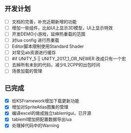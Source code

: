 ## 开发计划

- [ ] 文档的完善，补充近期新增的功能
- [ ] 增加一些组件，比如UI上显示3D模型，UI上显示特效
- [ ] 开发DEMO小游戏，延伸热重载的范围
- [ ] 对lua config 进行热重载
- [ ] Editor脚本限制使用Standard Shader
- [ ] 对常见ab资源进行缓存
- [ ] \#if UNITY_5 || UNITY_2017_1_OR_NEWER 改成只有一个宏
- [ ] 去掉所有未到的代码，减少IL2CPP的出包时间
- [ ] 场景加载的管理

## 已完成

- [x] 给KSFramework增加下载更新功能
- [x] 增加对SpriteAtlas图集的管理
- [x] 编译excel的做成独立tablemlgui，已开源
- [x] tableml增加把配置数据导出lua
- [x] 处理掉代码中的Warning